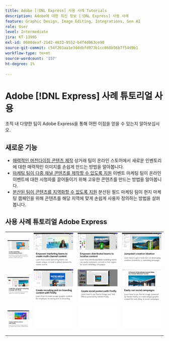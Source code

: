 ```yaml
---
title: Adobe [!DNL Express] 사용 사례 Tutorials
description: Adobe에 대한 최신 정보 [!DNL Express] 사용 사례
feature: Graphic Design, Image Editing, Integrations, Gen AI
role: User
level: Intermediate
jira: KT-13995
exl-id: 0608deaf-21d2-4833-9552-b4f4d963ce90
source-git-commit: c54f203aa1e3dddbfd973b1cc668b56b7f54d9b1
workflow-type: tm+mt
source-wordcount: '157'
ht-degree: 1%

---
```


# Adobe [!DNL Express] 사례 튜토리얼 사용

조직 내 다양한 팀이 Adobe Express을 통해 어떤 이점을 얻을 수 있는지 알아보십시오.

## 새로운 기능

* [매력적인 머천다이징 콘텐츠 제작](compelling-merchandise.md)
상거래 팀이 온라인 스토어에서 새로운 인벤토리에 대한 매력적인 이미지를 손쉽게 만드는 방법을 알아봅니다.
* [마케팅 팀이 다중 채널 콘텐츠를 제작할 수 있도록 지원](multi-channel-marketing-content.md)
이벤트 마케팅 팀이 온라인 이벤트에 대한 시청자를 끌어들이기 위해 고유한 콘텐츠를 만드는 방법을 알아봅니다.
* [분산된 팀이 콘텐츠를 지역화할 수 있도록 지원](localized-marketing-content.md)
분산된 필드 마케팅 팀이 현지 마케팅 캠페인을 위해 콘텐츠를 해당 지역에 맞게 손쉽게 사용자 정의하는 방법을 살펴봅니다.

## 사용 사례 튜토리얼 Adobe Express

<table style="table-layout:fixed">
<tr>
   <td>
      <a href="compelling-merchandise.md">
         <img alt="매력적인 머천다이징 콘텐츠 제작" src="assets/merchandise.png" />
      </a>
  <td>
      <a href="multi-channel-marketing-content.md">
         <img alt="마케팅 팀이 다중 채널 콘텐츠를 제작할 수 있도록 지원" src="assets/multi-channel.png" />
      </a>
  <td>
      <a href="localized-marketing-content.md">
         <img alt="분산된 팀이 콘텐츠를 지역화할 수 있도록 지원" src="assets/marketing-regional-content.png" />
      </a>
  </td>
  <td>
      <a href="jumpstart-ideation.md">
         <img alt="빠른 시작 크리에이티브 아이디어" src="assets/marketing-ideation.png" />
      </a>
   </td>
</tr>
<tr>
   <td>
      <a href="create-local-marketing.md">
         <img alt="Firefly을 사용하여 마케팅 캠페인용 전단지 콘텐츠 만들기" src="assets/local-marketing.png" />
      </a>
   </td>
   <td>
      <a href="create-on-boarding.md">
         <img alt="Firefly을 사용하여 채용 및 선적 콘텐츠 만들기" src="assets/on-boarding.png" />
      </a>
   </td>
   <td>
      <a href="create-social-posters.md">
         <img alt="Firefly으로 소셜 포스터 만들기" src="assets/social-firefly.png" />
      </a>
   </td>
   <td>
      <a href="create-blog-graphics.md">
         <img alt="Firefly을 사용하여 블로그 그래픽 콘텐츠 만들기" src="assets/blog-graphic.png" />
      </a>
   </td>
</tr>
<tr>
      <td>
      <a href="create-webinar-poster.md">
         <img alt="Firefly으로 웨비나 포스터 만들기" src="assets/webinar-poster.png" />
      </a>
   </td>
<td>
      <img alt="스페이서" src="../assets/Whitespacer.png" />
      <div>
      <br>
   </td>
   <td>
      <img alt="스페이서" src="../assets/Whitespacer.png" />
      <div>
      <br>
   </td>
   <td>
      <img alt="스페이서" src="../assets/Whitespacer.png" />
      <div>
      <br>
   </td>
</tr>
</table>
